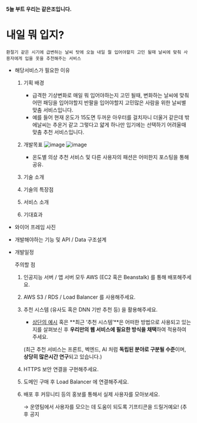 #### 5늘 부트 우리는 같은조입니다.
# 내일 뭐 입지?
    환절기 같은 시기에 급변하는 날씨 탓에 오늘 내일 뭘 입어야할지 고민 될때 날씨에 맞춰 사용자에게 입을 옷을 추천해주는 서비스
* 해당서비스가 필요한 이유    
    1. 기획 배경
        - 급격한 기상변화로 매일 뭐 입어야하는지 고민 될때, 변화하는 날씨에 맞춰 어떤 패딩을 입어야할지 반팔을 입어야할지 고민많은 사람을 위한 날씨별 맞춤 서비스입니다.
        - 예를 들어 현재 온도가 15도면 두꺼운 아우터를 걸치자니 더울거 같은데 밖에날씨는 추운거 같고 그렇다고 얇게 하나만 입기에는 선택하기 어려울때 맞춤 추천 서비스입니다.
        

    2. 개발목표
        ![image](https://user-images.githubusercontent.com/83229401/157147294-92762f24-dc40-41d1-b269-f5000f062ebe.png)
        ![image](https://user-images.githubusercontent.com/83229401/157148167-1799ced7-8899-4c3f-8060-6e9e8a8c0823.png)
        - 온도별 의상 추천 서비스 및 다른 사용자의 패션은 어떠한지 포스팅을 통해 공유.
    3. 기술 소개
    4. 기술의 특장점
    5. 서비스 소개
    6. 기대효과
* 와이어 프레임 사진
* 개발해야하는 기능 및 API / Data 구조설계
* 개발일정

    주의할 점 
    1. 인공지능 서버 / 앱 서버 모두 AWS (EC2 혹은 Beanstalk) 를 통해 배포해주세요.
    2. AWS S3 / RDS / Load Balancer 를 사용해주세요.
    3. 추천 시스템 (유사도 혹은 DNN 기반 추천 등) 을 활용해주세요.
        - [상단의 예시](https://www.notion.so/2022-03-04-1b095003deea4861bcf6e27541233c31) 혹은 **최근 ‘추천 시스템’**은 어떠한 방법으로 사용되고 있는지를 살펴보신 후 **우리만의 웹 서비스에 필요한 방식을 채택**하여 적용하여 주세요.
        
        (최근 추천 서비스는 프론트, 벡엔드, AI 처럼 **독립된 분야로 구분될 수준**이며, **상당히 많은시간 연구**되고 있습니다.)
        
    4. HTTPS 보안 연결을 구현해주세요.
    5. 도메인 구매 후 Load Balancer 에 연결해주세요.
    6. 배포 후 커뮤니티 등의 홍보를 통해서 실제 사용자를 모아보세요.
    
        → 운영팀에서 사용자를 모으는 데 도움이 되도록 기프티콘을 드릴거예요! (추후 공지
